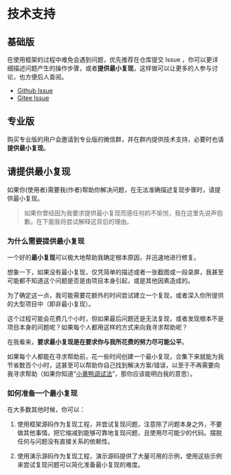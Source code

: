 # 技术支持

## 基础版

在使用框架的过程中难免会遇到问题，优先推荐在仓库提交 Issue ，你可以更详细描述问题产生的操作步骤，或者**提供最小复现**，这样做可以让更多的人参与讨论，也方便后人查阅。

- [Github Issue](https://github.com/fantastic-mobile/basic/issues)
- [Gitee Issue](https://gitee.com/fantastic-mobile/basic/issues)

## 专业版

购买专业版的用户会邀请到专业版的微信群，并在群内提供技术支持，必要时也请**提供最小复现**。

## 请提供最小复现

如果你(使用者)需要我(作者)帮助你解决问题，在无法准确描述复现步骤时，请提供最小复现。

> 如果你曾经因为我要求提供最小复现而感任何的不愉悦，我在这里先说声抱歉。在下面我将尝试解释这背后的理由。

### 为什么需要提供最小复现

一个好的**最小复现**可以极大地帮助我确定根本原因，并迅速地进行修复。

想象一下，如果没有最小复现，仅凭简单的描述或者一张截图或一段录屏，我甚至可能都不知道这个问题是否是由项目本身引起，或是其他因素造成的。

为了确定这一点，我可能需要花额外的时间尝试建立一个复现，或者深入你所提供的大型项目中（即非最小复现）。

这个过程可能会花费几个小时，但如果最后问题还是无法复现，或者发现根本不是项目本身的问题呢？如果每个人都用这样的方式来向我寻求帮助呢？

在我看来，**要求最小复现是在要求你与我所花费的努力尽可能公平**。

如果每个人都能在寻求帮助前，花一些时间创建一个最小复现，合集下来就能为我节省数百个小时，这甚至可以帮助你自己找到解决方案/错误，以至于不再需要向我寻求帮助（如果你知道“[小黄鸭调试法](https://zh.wikipedia.org/wiki/%E5%B0%8F%E9%BB%84%E9%B8%AD%E8%B0%83%E8%AF%95%E6%B3%95)”，那你应该能明白我的意思）。

### 如何准备一个最小复现

在大多数其他时候，你可以：

1. 使用框架源码作为复现工程，并尝试复现问题，注意除了问题本身之外，不要做其他事情。把它缩减到能够可靠地复现问题，且使用尽可能少的代码。摆脱任何与问题没有直接关系的依赖性。

2. 使用演示源码作为复现工程，演示源码提供了大量可用的示例，使用这些示例来尝试复现问题可以简化准备最小复现的难度。